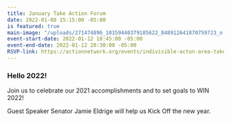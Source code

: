 ```yaml
---
title: January Take Action Forum
date: 2022-01-08 15:15:00 -05:00
is featured: true
main-image: "/uploads/271474896_10159440379185622_848912641870759723_n.jpg"
event-start-date: 2022-01-12 18:45:00 -05:00
event-end-date: 2022-01-12 20:30:00 -05:00
RSVP-link: https://actionnetwork.org/events/indivisible-acton-area-take-action-forum-celebrate-our-2021-accomplishments-and-set-goals-to-win-2022
---
```


### Hello 2022!

Join us to celebrate our 2021 accomplishments and to set goals to WIN 2022!  

Guest Speaker Senator Jamie Eldrige will help us Kick Off the new year.  
